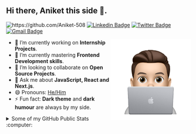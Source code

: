 ## Hi there, Aniket this side 👋.
<img src="https://komarev.com/ghpvc/?username=Aniket-508" alt="https://github.com/Aniket-508" /> [![Linkedin Badge](https://img.shields.io/badge/-Aniket%20Pawar-0072b1?style=flat&logo=Linkedin&logoColor=white)](https://www.linkedin.com/in/aniket-pawar-508/ "Connect on LinkedIn")  [![Twitter Badge](https://img.shields.io/badge/-@alaymanguy-00acee?style=flat&logo=Twitter&logoColor=white)](https://twitter.com/alaymanguy "Connect on Twitter")  [![Gmail Badge](https://img.shields.io/badge/-pawaraniket508@gmail.com-c14438?style=flat&logo=Gmail&logoColor=white)](mailto:pawaraniket508@gmail.com "Connect via Email")

<img height="220em" align="right" src="https://github.com/Aniket-508/Aniket-508/blob/main/IMG_0996.PNG" alt="Aniket Coding"/>

- 🔭 I’m currently working on **Internship Projects**.
- 🌱 I’m currently mastering **Frontend Development skills**.
- 👯 I’m looking to collaborate on **Open Source Projects**.
- 💬 Ask me about **JavaScript, React and Next.js**.
- 😄 Pronouns: [He/Him](https://www.mypronouns.org/he-him)
- ⚡ Fun fact: **Dark theme** and **dark humour** are always by my side.

<details>
  <summary>Some of my GitHub Public Stats :computer:</summary>
  <br/>

  <img height="180em" src="https://github-readme-stats.vercel.app/api?username=Aniket-508&theme=algolia&show_icons=true" />
  <img height="180em" src="https://github-readme-stats.vercel.app/api/top-langs/?username=Aniket-508&layout=compact&langs_count=6&theme=algolia" />
</details>

